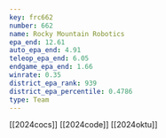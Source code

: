 ```yaml
---
key: frc662
number: 662
name: Rocky Mountain Robotics
epa_end: 12.61
auto_epa_end: 4.91
teleop_epa_end: 6.05
endgame_epa_end: 1.66
winrate: 0.35
district_epa_rank: 939
district_epa_percentile: 0.4786
type: Team
---
```

[[2024cocs]]
[[2024code]]
[[2024oktu]]
